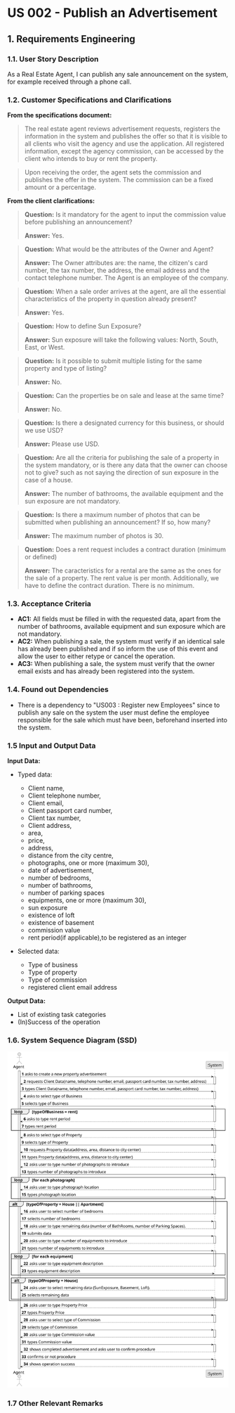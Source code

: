 # US 002 - Publish an Advertisement


## 1. Requirements Engineering


### 1.1. User Story Description


As a Real Estate Agent, I can publish any sale announcement on the system, for example received  through a phone call.



### 1.2. Customer Specifications and Clarifications 


**From the specifications document:**

>   The real estate agent reviews advertisement requests, registers the information in the system and
publishes the offer so that it is visible to all clients who visit the agency and use the application. All
registered information, except the agency commission, can be accessed by the client who intends to
buy or rent the property.


>	Upon receiving the order, the agent sets the commission and publishes the offer in the system. The
commission can be a fixed amount or a percentage.



**From the client clarifications:**

> **Question:**  Is it mandatory for the agent to input the commission value before publishing an announcement?
>
> **Answer:**  Yes.

> **Question:** What would be the attributes of the Owner and Agent?
>
> **Answer:** The Owner attributes are: the name, the citizen's card number, the tax number, the address, the email address and the contact
telephone number. The Agent is an employee of the company.

> **Question:** When a sale order arrives at the agent, are all the essential characteristics of the property in question already present?
>
> **Answer:** Yes.

> **Question:** How to define Sun Exposure?
>
> **Answer:** Sun exposure will take the following values: North, South, East, or West.

> **Question:** Is it possible to submit multiple listing for the same property and type of listing?
>
> **Answer:** No.

> **Question:** Can the properties be on sale and lease at the same time?
>
> **Answer:** No.

> **Question:**  Is there a designated currency for this business, or should we use USD?
>
> **Answer:** Please use USD.

> **Question:** Are all the criteria for publishing the sale of a property in the system mandatory, or is there any data that the owner can choose not to give? such as not saying the direction of sun exposure in the case of a house.
> 
> **Answer:**  The number of bathrooms, the available equipment and the sun exposure are not mandatory.


> **Question:** Is there a maximum number of photos that can be submitted when publishing an announcement? If so, how many?
>
> **Answer:** The maximum number of photos is 30.

>**Question:** Does a rent request includes a contract duration (minimum or defined)
>
>**Answer:** The caracteristics for a rental are the same as the ones for the sale of a property. The rent value is per month. Additionally, we have to define the contract duration. There is no minimum.

### 1.3. Acceptance Criteria


* **AC1:** All fields must be filled in with the requested data, apart from the number of bathrooms, available equipment and sun exposure which are not mandatory.
* **AC2:** When publishing a sale, the system must verify if an identical sale has already been published and if so inform the use of this event and allow the user to either retype or cancel the operation.
* **AC3:** When publishing a sale, the system must verify that the owner email exists and has already been registered into the system.

### 1.4. Found out Dependencies

* There is a dependency to "US003 : Register new Employees" since to publish any sale on the system the user must define the employee responsible for the sale which must have been, beforehand inserted into the system.

### 1.5 Input and Output Data


**Input Data:**

* Typed data:
    * Client name,
    * Client telephone number,
    * Client email,
    * Client passport card number,
    * Client tax number,
    * Client address,
    * area,
    * price,
    * address,
    * distance from the city centre,
    * photographs, one or more (maximum 30),
    * date of advertisement,
    * number of bedrooms,
    * number of bathrooms,
    * number of parking spaces
    * equipments, one or more (maximum 30),
    * sun exposure
    * existence of loft
    * existence of basement
	* commission value
    * rent period(if applicable),to be registered as an integer
	
* Selected data:
    * Type of business
    * Type of property
    * Type of commission
    * registered client email address


**Output Data:**

* List of existing task categories
* (In)Success of the operation

### 1.6. System Sequence Diagram (SSD)

![](svg/us002-system-sequence-diagram.svg)

### 1.7 Other Relevant Remarks